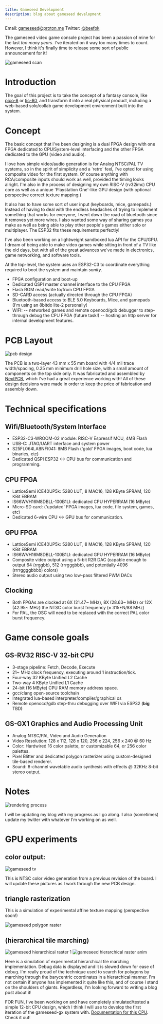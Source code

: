 ```yaml
---
title: Gameseed Development
description: blog about gameseed development
---
```

Email: [gameseed@proton.me](gameseed@proton.me)
Twitter: [@beefok](https://www.twitter.com/beefok)

The gameseed video game console project has been a passion of mine for the last _too many years_. I've iterated on it way too many times to count. However, I think it's finally time to release some sort of public announcement for it!

![gameseed scan](/images/gameseed-x1.png)

# Introduction
The goal of this project is to take the concept of a fantasy console, like [pico-8](https://www.lexaloffle.com/pico-8.php) or [tic-80](https://tic80.com/), and transform it into a real physical product, including a web-based solo/collab game development environment built into the system.

# Concept
The basic concept that I've been designing is a dual FPGA design with one FPGA dedicated to CPU/System-level interfacing and the other FPGA dedicated to the GPU (video and audio). 

I love how simple video/audio generation is for Analog NTSC/PAL TV systems, so in the spirit of simplicity and a 'retro' feel, I've opted for using composite video for the first system. Of course anything with RCA/composite inputs should work as well, provided the timing looks alright. I'm also in the process of designing my own RISC-V (rv32imc) CPU core as well as a unique 'Playstation One'-like GPU design (with optional perspective correct texture mapping.)

It also has to have some sort of user input (keyboards, mice, gamepads.) Instead of having to deal with the endless headaches of trying to implement something that works for everyone, I went down the road of bluetooth since it removes yet more wires. I also wanted some way of sharing games you make as well as being able to play other people's games either solo or multiplayer. The ESP32 fits these requirements perfectly!

I've also been working on a lightweight sandboxed lua API for the CPU/GPU.
I dream of being able to make video games while sitting in front of a TV like the old days, but with all of the great advances we've made in electronics, game networking, and software tools.

At the top-level, the system uses an ESP32-C3 to coordinate everything required to boot the system and maintain *sanity*.
- FPGA configuration and boot-up
- Dedicated QSPI master channel interface to the CPU FPGA
- Flash ROM read/write to/from CPU FPGA
- SD-CARD access (actually directed through the CPU FPGA)
- Bluetooth-based access to BLE 5.0 Keyboards, Mice, and gamepads (I'm using an 8bitdo lite-2 personally)
- WIFI:
--  networked games and remote openocd/gdb debugger to step-through debug the CPU FPGA (future task!)
--  hosting an http server for internal development features.

# PCB Layout

![pcb design](/images/gameseed-pcb.png)

The PCB is a two-layer 43 mm x 55 mm board with 4/4 mil trace width/spacing, 0.25 mm minimum drill hole size, with a small amount of components on the top side only. It was fabricated and assembled by [NextPCB](https://www.nextpcb.com), which I've had a great experience working with! All of these design decisions were made in order to keep the price of fabrication and assembly down.

# Technical specifications

## Wifi/Bluetooth/System Interface
- ESP32-C3-WROOM-02 module: RISC-V Espressif MCU, 4MB Flash
- USB-C: JTAG/UART interface and system power 
- S25FL064LABNFI041: 8MB Flash ('gold' FPGA images, boot code, lua binaries, etc)
- Dedicated QSPI ESP32 <-> CPU bus for communication and programming.

## CPU FPGA
- LatticeSemi iCE40UP5k: 5280 LUT, 8 MAC16, 128 KByte SPRAM, 120 KBit EBRAM
- IS66WVH16M8DBLL-100B1LI: dedicated CPU HYPERRAM (16 MByte)
- Micro-SD card: ('updated' FPGA images, lua code, file system, games, etc)
- Dedicated 6-wire CPU <-> GPU bus for communication.

## GPU FPGA
- LatticeSemi iCE40UP5k: 5280 LUT, 8 MAC16, 128 KByte SPRAM, 120 KBit EBRAM
- IS66WVH16M8DBLL-100B1LI: dedicated GPU HYPERRAM (16 MByte)
- Composite video output using a 5-bit R2R DAC (capable enough to output 64 (rrggbb), 512 (rrrgggbbb), and potentially 4096 (rrrrggggbbbb) colors)
- Stereo audio output using two low-pass filtered PWM DACs

## Clocking
- Both FPGAs are clocked at 6X (21.47~ MHz), 8X (28.63~ MHz) or 12X (42.95~ MHz) the NTSC color burst frequency (= 315*N/88 MHz)
- For PAL, the OSC will need to be replaced with the correct PAL color burst frequency.

# Game console goals

## GS-RV32 RISC-V 32-bit CPU
- 3-stage pipeline: Fetch, Decode, Execute
- 21~ MHz clock frequency, executing around 1 instruction/tick.
- Four-way 32 KByte Unified L2 Cache
- Two-way 4 KByte Unified L1 Cache
- 24-bit (16 MByte) CPU RAM memory address space.
- gcc/clang open-source toolchain
- Integrated lua-based interpreter/compiler/graphical os
- Remote openocd/gdb step-thru debugging over WIFI via ESP32 (**big** TBD)

## GS-GX1 Graphics and Audio Processing Unit
- Analog NTSC/PAL Video and Audio Generation
- Video Resolution: 128 x 112, 128 x 120, 256 x 224, 256 x 240 @ 60 Hz
- Color: Hardwired 16 color palette, or customizable 64, or 256 color palettes.
- Pixel Blitter and dedicated polygon rasterizer using custom-designed tile-based renderer.
- Sound: 8-channel wavetable audio synthesis with effects @ 32KHz 8-bit stereo output.

# Notes

![rendering process](/images/gameseed-x4.png)

I will be updating my blog with my progress as I go along. I also (sometimes) update my twitter with whatever I'm working on as well.

# GPU experiments

## color output:

![gameseed tv](/images/gameseed-x2.png)

This is NTSC color video generation from a previous revision of the board. I will update these pictures as I work through the new PCB design.

## triangle rasterization

This is a simulation of experimental affine texture mapping (perspective soon!)

![gameseed polygon raster](/images/triraster7.gif)

## (hierarchical tile marching)

![gameseed hierarchical raster 1](/images/gameseed-x3.png)
![gameseed hierarchical raster anim](/images/hierarchy2.gif)

Here is a simulation of experimental hierarchical tile marching implementation. Debug data is displayed and it is slowed down for ease of debug. I'm really proud of the technique used to search for polygons by marching through the barycentric coordinates in a hierarchical manner. I'm not certain if anyone has implemented it quite like this, and of course I stand on the shoulders of giants. Regardless, I'm looking forward to writing a blog post about it!

FOR FUN, I've been working on and have completely simulated/tested a simple 12-bit CPU design, which I think I will use to develop the first iteration of the gameseed-gx system with. [Documentation for this CPU](gs-cpu12.pdf). Check it out!
